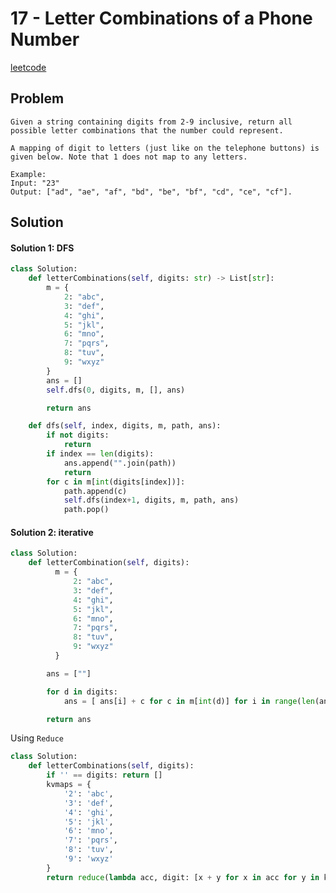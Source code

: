 # 17 - Letter Combinations of a Phone Number

[leetcode](https://leetcode.com/problems/letter-combinations-of-a-phone-number/)

## Problem

    Given a string containing digits from 2-9 inclusive, return all possible letter combinations that the number could represent.
    
    A mapping of digit to letters (just like on the telephone buttons) is given below. Note that 1 does not map to any letters.
    
    Example:
    Input: "23"
    Output: ["ad", "ae", "af", "bd", "be", "bf", "cd", "ce", "cf"].

## Solution

#### Solution 1: DFS

```python
class Solution:
    def letterCombinations(self, digits: str) -> List[str]:
        m = {
            2: "abc",
            3: "def",
            4: "ghi",
            5: "jkl",
            6: "mno",
            7: "pqrs",
            8: "tuv",
            9: "wxyz"
        }
        ans = []
        self.dfs(0, digits, m, [], ans)

        return ans

    def dfs(self, index, digits, m, path, ans):
        if not digits:
            return
        if index == len(digits):
            ans.append("".join(path))
            return
        for c in m[int(digits[index])]:
            path.append(c)
            self.dfs(index+1, digits, m, path, ans)
            path.pop()
```

#### Solution 2: iterative

```python
class Solution:
    def letterCombination(self, digits):
          m = {
              2: "abc",
              3: "def",
              4: "ghi",
              5: "jkl",
              6: "mno",
              7: "pqrs",
              8: "tuv",
              9: "wxyz"
          }

        ans = [""]

        for d in digits:
            ans = [ ans[i] + c for c in m[int(d)] for i in range(len(ans))]

        return ans
```

Using `Reduce`

```python
class Solution:
    def letterCombinations(self, digits):
        if '' == digits: return []
        kvmaps = {
            '2': 'abc',
            '3': 'def',
            '4': 'ghi',
            '5': 'jkl',
            '6': 'mno',
            '7': 'pqrs',
            '8': 'tuv',
            '9': 'wxyz'
        }
        return reduce(lambda acc, digit: [x + y for x in acc for y in kvmaps[digit]], digits, [''])
```
